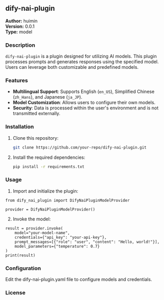 ## dify-nai-plugin

**Author:** huimin  
**Version:** 0.0.1  
**Type:** model  

### Description
`dify-nai-plugin` is a plugin designed for utilizing AI models. This plugin processes prompts and generates responses using the specified model. Users can leverage both customizable and predefined models.

### Features
- **Multilingual Support**: Supports English (`en_US`), Simplified Chinese (`zh_Hans`), and Japanese (`ja_JP`).
- **Model Customization**: Allows users to configure their own models.
- **Security**: Data is processed within the user's environment and is not transmitted externally.

### Installation
1. Clone this repository:
   ```bash
   git clone https://github.com/your-repo/dify-nai-plugin.git


2. Install the required dependencies:
   ```bash
   pip install -r requirements.txt

### Usage

1. Import and initialize the plugin:

```
from dify_nai_plugin import DifyNaiPluginModelProvider

provider = DifyNaiPluginModelProvider()
```

2. Invoke the model:
```
result = provider.invoke(
    model="your-model-name",
    credentials={"api_key": "your-api-key"},
    prompt_messages=[{"role": "user", "content": "Hello, world!"}],
    model_parameters={"temperature": 0.7}
)
print(result)
```

### Configuration
Edit the dify-nai-plugin.yaml file to configure models and credentials.

### License